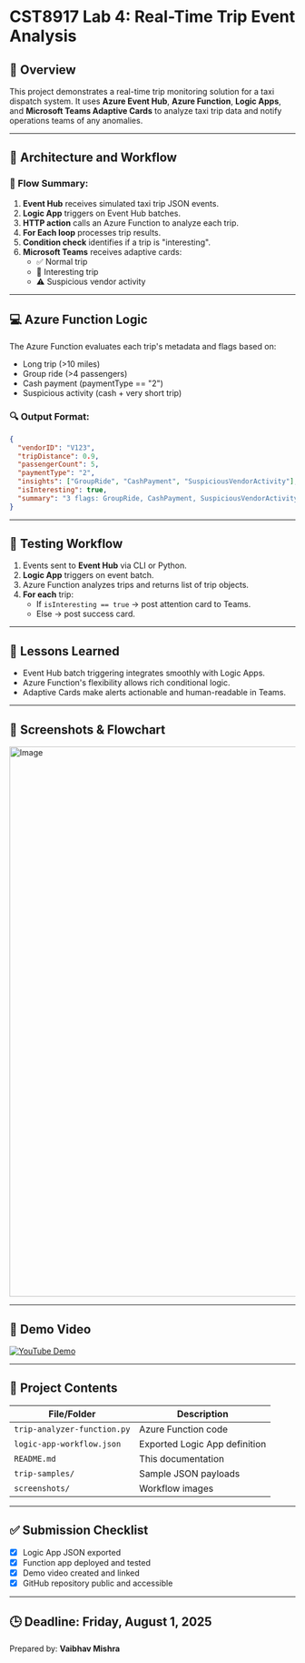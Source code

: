 # CST8917 Lab 4: Real-Time Trip Event Analysis

## 📘 Overview

This project demonstrates a real-time trip monitoring solution for a taxi dispatch system. It uses **Azure Event Hub**, **Azure Function**, **Logic Apps**, and **Microsoft Teams Adaptive Cards** to analyze taxi trip data and notify operations teams of any anomalies.

---

## 🧱 Architecture and Workflow

### 🔄 Flow Summary:
1. **Event Hub** receives simulated taxi trip JSON events.
2. **Logic App** triggers on Event Hub batches.
3. **HTTP action** calls an Azure Function to analyze each trip.
4. **For Each loop** processes trip results.
5. **Condition check** identifies if a trip is "interesting".
6. **Microsoft Teams** receives adaptive cards:
   - ✅ Normal trip
   - 🚨 Interesting trip
   - ⚠️ Suspicious vendor activity

---

## 💻 Azure Function Logic

The Azure Function evaluates each trip's metadata and flags based on:
- Long trip (>10 miles)
- Group ride (>4 passengers)
- Cash payment (paymentType == "2")
- Suspicious activity (cash + very short trip)

### 🔍 Output Format:
```json
{
  "vendorID": "V123",
  "tripDistance": 0.9,
  "passengerCount": 5,
  "paymentType": "2",
  "insights": ["GroupRide", "CashPayment", "SuspiciousVendorActivity"],
  "isInteresting": true,
  "summary": "3 flags: GroupRide, CashPayment, SuspiciousVendorActivity"
}
```

---

## 🧪 Testing Workflow

1. Events sent to **Event Hub** via CLI or Python.
2. **Logic App** triggers on event batch.
3. Azure Function analyzes trips and returns list of trip objects.
4. **For each** trip:
   - If `isInteresting == true` → post attention card to Teams.
   - Else → post success card.

---

## 🧠 Lessons Learned

- Event Hub batch triggering integrates smoothly with Logic Apps.
- Azure Function's flexibility allows rich conditional logic.
- Adaptive Cards make alerts actionable and human-readable in Teams.

---

## 📸 Screenshots & Flowchart
<img width="1462" height="967" alt="Image" src="https://github.com/user-attachments/assets/dddd9650-5f7b-42fb-a791-f75dfbab7200" />

---

## 🔗 Demo Video

[![YouTube Demo](https://img.shields.io/badge/Demo-YouTube-red)](https://www.youtube.com/watch?v=your_demo_link_here)

---

## 📂 Project Contents

| File/Folder | Description |
|-------------|-------------|
| `trip-analyzer-function.py` | Azure Function code |
| `logic-app-workflow.json` | Exported Logic App definition |
| `README.md` | This documentation |
| `trip-samples/` | Sample JSON payloads |
| `screenshots/` | Workflow images |

---

## ✅ Submission Checklist

- [x] Logic App JSON exported
- [x] Function app deployed and tested
- [x] Demo video created and linked
- [x] GitHub repository public and accessible

---

## 🕒 Deadline: Friday, August 1, 2025

Prepared by: **Vaibhav Mishra**

